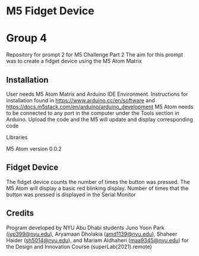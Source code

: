 # M5 Fidget Device
# Group 4
Repository for prompt 2 for M5 Challenge Part 2
The aim for this prompt was to create a fidget device using the M5 Atom Matrix

## Installation ## 
User needs M5 Atom Matrix and Arduino IDE Environment. Instructions for installation found in https://www.arduino.cc/en/software and https://docs.m5stack.com/en/arduino/arduino_development
M5 Atom needs to be connected to any port in the computer under the Tools section in Arduino. Upload the code and the M5 will update and display corresponding code


Libraries


M5 Atom version 0.0.2

## Fidget Device ##
The fidget device counts the number of times the button was pressed. The M5 Atom will display a basic red blinking display. 
Number of times that the button was pressed is displayed in the Serial Monitor

## Credits ##
Program developed by NYU Abu Dhabi students Juno Yoon Park (jyp399@nyu.edu), Aryamaan Dholakia (amd1139@nyu.edu), Shaheer Haider (sh5014@nyu.edu), and Mariam Aldhaheri (maa9345@nyu.edu) for the Design and Innovation Course (superLab(2021).remote)
